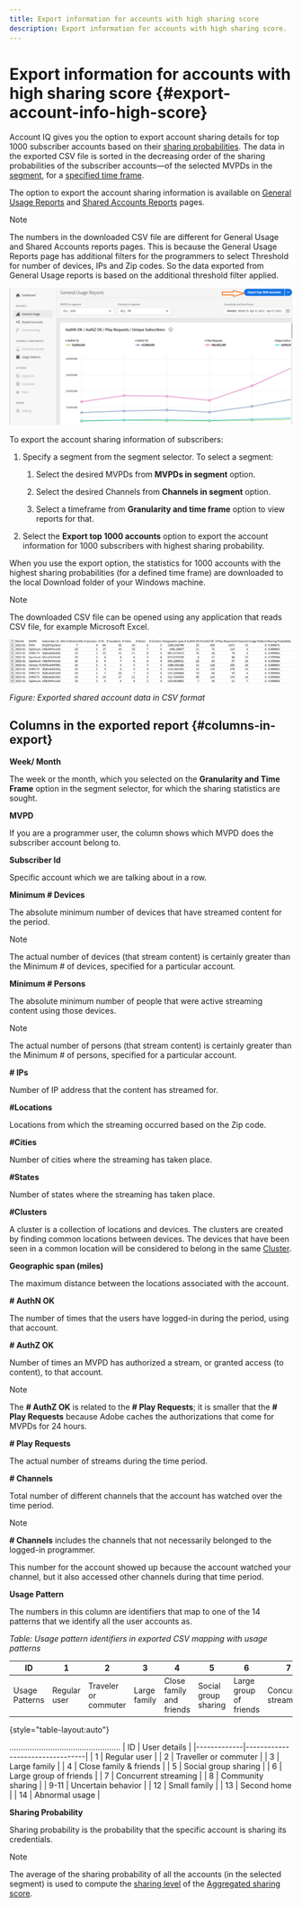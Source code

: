 ```yaml
---
title: Export information for accounts with high sharing score
description: Export information for accounts with high sharing score.
---
```


# Export information for accounts with high sharing score {#export-account-info-high-score}

Account IQ gives you the option to export account sharing details for top 1000 subscriber accounts based on their [sharing probabilities](/help/AccountIQ/product-concepts.md#account-sharing-probability-def). The data in the exported CSV file is sorted in the decreasing order of the sharing probabilities of the subscriber accounts—of the selected MVPDs in the [segment](/help/AccountIQ/product-concepts.md#segment-def), for a [specified time frame](/help/AccountIQ/product-concepts.md#time-frame-def).

The option to export the account sharing information is available on [General Usage Reports](/help/AccountIQ/general-usage-reports.md) and [Shared Accounts Reports](/help/AccountIQ/shared-acc-reports.md) pages.

>[!NOTE]
>
>The numbers in the downloaded CSV file are different for General Usage and Shared Accounts reports pages. This is because the General Usage Reports page has additional filters for the programmers to select Threshold for number of devices, IPs and Zip codes. So the data exported from General Usage reports is based on the additional threshold filter applied.

![Export option in General usage](assets/Export.png)

To export the account sharing information of subscribers:

1. Specify a segment from the segment selector. To select a segment:

   1. Select the desired MVPDs from **MVPDs in segment** option.

   1. Select the desired Channels from **Channels in segment** option.

   1. Select a timeframe from **Granularity and time frame** option to view reports for that.

1. Select the **Export top 1000 accounts** option to export the account information for 1000 subscribers with highest sharing probability.

When you use the export option, the statistics for 1000 accounts with the highest sharing probabilities (for a defined time frame) are downloaded to the local Download folder of your Windows machine.

>[!NOTE]
>
>The downloaded CSV file can be opened using any application that reads CSV file, for example Microsoft Excel.

![exported data in csv format](assets/exported-csv.png)

*Figure: Exported shared account data in CSV format*

## Columns in the exported report {#columns-in-export}

**Week/ Month**

The week or the month, which you selected on the **Granularity and Time Frame** option in the segment selector, for which the sharing statistics are sought.

**MVPD**

If you are a programmer user, the column shows which MVPD does the subscriber account belong to.

**Subscriber Id**

Specific account which we are talking about in a row.

**Minimum # Devices**

The absolute minimum number of devices that have streamed content for the period.

>[!NOTE]
>
>The actual number of devices (that stream content) is certainly greater than the Minimum # of devices, specified for a particular account.

**Minimum # Persons**

The absolute minimum number of people that were active streaming content using those devices.

>[!NOTE]
>
>The actual number of persons (that stream content) is certainly greater than the Minimum # of persons, specified for a particular account.

**# IPs**

Number of IP address that the content has streamed for.

**#Locations**

Locations from which the streaming occurred based on the Zip code.

**#Cities**

Number of cities where the streaming has taken place.

**#States**

Number of states where the streaming has taken place.

**#Clusters**

A cluster is a collection of locations and devices. The clusters are created by finding common locations between devices. The devices that have been seen in a common location will be considered to belong in the same [Cluster](/help/AccountIQ/product-concepts.md#cluster-def).

**Geographic span (miles)**

The maximum distance between the locations associated with the account.

**# AuthN OK**

The number of times that the users have logged-in during the period, using that account.

**# AuthZ OK**

Number of times an MVPD has authorized a stream, or granted access (to content), to that account.

>[!NOTE]
>
>The **# AuthZ OK** is related to the **# Play Requests**; it is smaller that the **# Play Requests** because Adobe caches the authorizations that come for MVPDs for 24 hours.

**# Play Requests**

The actual number of streams during the time period.

**# Channels**

Total number of different channels that the account has watched over the time period.

>[!NOTE]
>
>**# Channels** includes the channels that not necessarily belonged to the logged-in programmer.
>
>This number for the account showed up because the account watched your channel, but it also accessed other channels during that time period.

**Usage Pattern**

The numbers in this column are identifiers that map to one of the 14 patterns that we identify all the user accounts as.

*Table: Usage pattern identifiers in exported CSV mapping with usage patterns*

 | ID | 1 | 2 | 3 | 4 | 5 | 6 | 7 | 8 | 9-11 | 12 | 13 | 14 |
 |---|---|---|---|---|---|---|---|---|---|---|---|---|
 | Usage Patterns | Regular user | Traveler or commuter | Large family | Close family and friends | Social group sharing | Large group of friends | Concurrent streaming | Community sharing | Uncertain behavior | Small family | Second home | Abnormal Usage |

{style="table-layout:auto"}

.................................................
| ID          | User details                    |
|-------------|---------------------------------|
|     1       |     Regular user                |
|     2       |     Traveller or   commuter     |
|     3       |     Large family                |
|     4       |     Close family   & friends    |
|     5       |     Social group   sharing      |
|     6       |     Large group of   friends    |
|     7       |     Concurrent   streaming      |
|     8       |     Community   sharing         |
|     9-11    |     Uncertain   behavior        |
|     12      |     Small family                |
|     13      |     Second home                 |
|     14      |     Abnormal usage              |

**Sharing Probability**

Sharing probability is the probability that the specific account is sharing its credentials.

>[!NOTE]
>
> The average of the sharing probability of all the accounts (in the selected segment) is used to compute the [sharing level](/help/AccountIQ/dashboard.md#sharing-level) of the [Aggregated sharing score](/help/AccountIQ/dashboard.md#aggregated-sharing).
